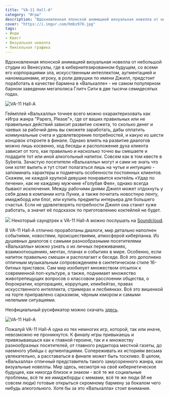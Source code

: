 ```yaml
---
title: "VA-11 Hall-A"
category: "Игры"
description: "Вдохновленная японской анимацией визуальная новелла от небольшой студии из Венесуэлы, где в кибернитезированном будущем, со всеми его корпорациями зла, искусственным интеллектом, аугментацией и наномашинами, игроку, в роли девушки по имени Джилл, предстоит поработать в качестве бармена в «Вальхалле» - не самом популярном барном заведении мегаполиса Глитч Сити в две тысячи семидесятых годах."
cover: "https://i.imgur.com/Kmbz970.jpg"
tags:
- Инди
- Квест
- Визуальная новелла
- Пиксельная графика
---
```


Вдохновленная японской анимацией визуальная новелла от небольшой студии из Венесуэлы, где в кибернитезированном будущем, со всеми его корпорациями зла, искусственным интеллектом, аугментацией и наномашинами, игроку, в роли девушки по имени Джилл, предстоит поработать в качестве бармена в «Вальхалле» - не самом популярном барном заведении мегаполиса Глитч Сити в две тысячи семидесятых годах.

<p full><img alt="VA-11 Hall-A" src="https://i.imgur.com/6OEqkZb.png" /></p>

<p main>Геймплей «Вальхаллы» точнее всего можно охарактеризовать как «Игра жанра "Papers, Please"», где от ваших правильных или не правильных действий зависит развитие сюжета, то сколько денег и чаевых за рабочий день вы сможете заработать, дабы оплатить коммунальные счета и удовлетворение потребностей, и какую из шести концовок откроете в финале. Однако влиять на развитие диалогов можно лишь косвенно, ход беседы и расположение духа клиента зависит от того, как правильно и насколько точно вы смешаете и подадите тот или иной алкогольный напиток. Совсем как в том квесте в Syberia. Зачастую посетители «Вальхаллы» могут и сами не знать что они хотят выпить и тут стоит полагаться лишь на чутье и интуицию - запоминать характеры и подмечать особенности постоянных клиентов. Скажем, не каждой хрупкой девушке понравится коктейль «Удар по печени», как не каждому мужчине «Голубая Фея», однако всегда бывают исключения. Между рабочими днями Джилл может отдохнуть у себя дома в компании кота Лунки, а также почитать новостную ленту, имиджборд или блог, или купить предметы интерьера для большего счастья. Если не удовлетворять потребности Джилл она станет хуже работать, а значит её подсказок по приготовлению коктейлей не будет.</p>

<p aside><img src="https://i.imgur.com/EoKyanS.jpg" /> Некоторый саундтрек к VA-11 Hall-A можно послушать на <a href="https://soundcloud.com/garoadmusic/sets/va-11-hall-a-prologue-ost">Soundcloud</a>.</p>

<p main>В VA-11 Hall-A отлично проработаны диалоги, мир детально наполнен событиями, новостями, происшествиями, атмосферой киберпанка. Из душевных диалогов с самыми разнообразными посетителями «Вальхаллы» можно узнать о их личных переживаниях, взаимоотношениях, мечтах, планах и событиях в мире. Особенно, если напиток правильно смешан и располагает к беседе. Всё это дополнено отличным музыкальным сопровождением в синтетическом стиле 16-битных приставок. Сам мир изобилует множеством отсылок к современной поп-культуре, а также, поднимает множество животрепещущих вопросов о классовом расслоении общества, о бюрократии, корпорациях, коррупции, кликбейтах, правах искусственного интеллекта, стримерах и лесбиянках. Всё это вишенкой на торте приправлено сарказмом, чёрным юмором и самыми нелепыми ситуациями.</p>

<p aside>Неофициальный русификатор можно скачать <a href="http://tairennaino.narod.ru/va11halla/status.html">здесь</a>.</p>

![VA-11 Hall-A](https://i.imgur.com/WmBTc9B.png)

Пожалуй VA-11 Hall-A одна из тех немногих игр, которой, так или иначе, невозможно не проникнутся. К финалу игры привыкаешь и привязываешься как к главной героине, так и к множеству разнообразных посетителей, от главного редактора местной газеты, до наемного убийцы с аугментациями. Сопереживать их историям весьма увлекательно, а расставаться в финале может быть тоскливо. В целом, «Вальхалла» отличный представитель такого замусоренного жанра, как визуальные новеллы. Мир здесь, несмотря на своё кибернетическое будущее, как никогда близок и знаком - всё те же социальные проблемы, всё те же имиджборды с мемами, всё те же люди (И не совсем люди) готовые открыться скромному бармену за бокалом чего нибудь алкогольного. Хотя бы за это «Вальхалла» стоит внимания.